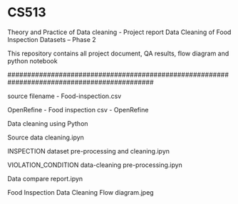 # CS513
Theory and Practice of Data cleaning - Project report
Data Cleaning of Food Inspection Datasets – Phase 2

This repository contains all project document, QA results, flow diagram and python notebook

#############################################################################################

source filename - Food-inspection.csv

OpenRefine - Food inspection csv - OpenRefine

Data cleaning using Python

Source data cleaning.ipyn

INSPECTION dataset pre-processing and cleaning.ipyn

VIOLATION_CONDITION data-cleaning pre-processing.ipyn

Data compare report.ipyn

Food Inspection Data Cleaning Flow diagram.jpeg



